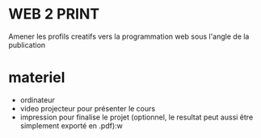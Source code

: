 # WEB 2 PRINT

Amener les profils creatifs vers la programmation web sous l'angle de la publication

# materiel
* ordinateur
* video projecteur pour présenter le cours
* impression pour finalise le projet (optionnel, le resultat peut aussi être simplement exporté en .pdf):w

